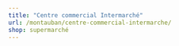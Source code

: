 ```yaml
---
title: "Centre commercial Intermarché"
url: /montauban/centre-commercial-intermarche/
shop: supermarché
---
```

